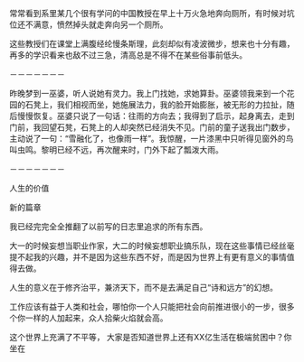 
常常看到系里某几个很有学问的中国教授在早上十万火急地奔向厕所，有时候对坑位还不满意，愤然掉头就走奔向另一个厕所。

这些教授们在课堂上满腹经纶慢条斯理，此刻却似有凌波微步，想来也十分有趣，再多的学识看来也敌不过三急，清高总是不得不在某些俗事前低头。

－－－－－－－

昨晚梦到一巫婆，听人说她有灵力。我上门找她，求她算卦。巫婆领我来到一个花园的石凳上，我们相视而坐，她施展法力，我的脸开始膨胀，被无形的力拉扯，随后慢慢恢复。巫婆只说了一句话：往雨的方向去；我得到了启示，起身离去，走到门前，我回望石凳，石凳上的人却突然已经消失不见。门前的童子送我出门数步，主动说了一句：“雪融化了，也像雨一样”。我惊醒，一片漆黑中只听得见窗外的鸟叫虫鸣。黎明已经不远，再次醒来时，门外下起了瓢泼大雨。

－－－－－－－

人生的价值

新的篇章

我已经完完全全推翻了以前写的日志里追求的所有东西。

大一的时候妄想当职业作家，大二的时候妄想职业搞乐队，现在这些事情已经丝毫提不起我的兴趣，并不是因为这些东西不好，而是因为世界上有更有意义的事情值得去做。

人生的意义在于修齐治平，兼济天下，而不是去满足自己“诗和远方”的幻想。

工作应该有益于人类和社会，哪怕你一个人只能把社会向前推进很小的一步，很多个你一样的人加起来，众人拾柴火焰就会高。

这个世界上充满了不平等，
大家是否知道世界上还有XX亿生活在极端贫困中？你坐在
